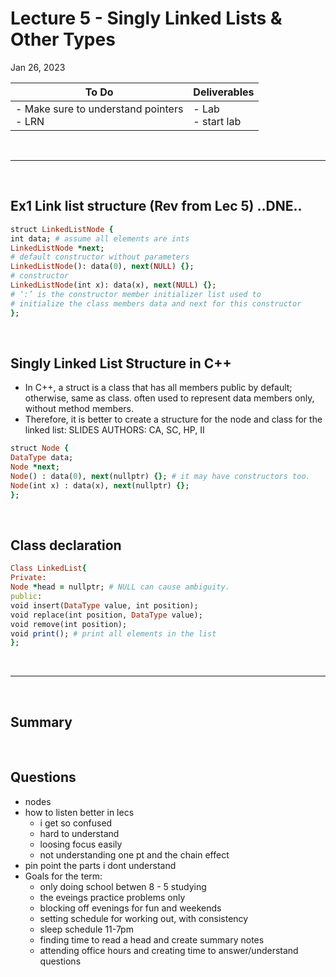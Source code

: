 # Lecture 5 - Singly Linked Lists & Other Types
Jan 26, 2023

|To Do                      |Deliverables               |
|---------------------------|---------------------------|
|- Make sure to understand pointers <br> - LRN  |- Lab <br> - start lab|

<br>
<hr>
<br>

## Ex1 Link list structure (Rev from Lec 5) ..DNE..
``` ruby
struct LinkedListNode {
int data; # assume all elements are ints
LinkedListNode *next;
# default constructor without parameters
LinkedListNode(): data(0), next(NULL) {};
# constructor
LinkedListNode(int x): data(x), next(NULL) {};
# ‘:’ is the constructor member initializer list used to
# initialize the class members data and next for this constructor
};
```

<br>

## Singly Linked List Structure in C++
- In C++, a struct is a class that has all members public by default; otherwise, same as class.
often used to represent data members only, without method members.
- Therefore, it is better to create a structure for the node and class for the linked list:
SLIDES AUTHORS: CA, SC, HP, II

```ruby
struct Node {
DataType data;
Node *next;
Node() : data(0), next(nullptr) {}; # it may have constructors too.
Node(int x) : data(x), next(nullptr) {};
};
```

<br>

## Class declaration
```ruby
Class LinkedList{
Private:
Node *head = nullptr; # NULL can cause ambiguity.
public:
void insert(DataType value, int position);
void replace(int position, DataType value);
void remove(int position);
void print(); # print all elements in the list
};
```

<br>
<hr>
<br>

## Summary

<br>

## Questions
- nodes
- how to listen better in lecs
    - i get so confused
    - hard to understand
    - loosing focus easily
    - not understanding one pt and the chain effect
- pin point the parts i dont understand
- Goals for the term:
    - only doing school betwen 8 - 5 studying
    - the eveings practice problems only
    - blocking off evenings for fun and weekends
    - setting schedule for working out, with consistency
    - sleep schedule 11-7pm
    - finding time to read a head and create summary notes
    - attending office hours and creating time to answer/understand questions